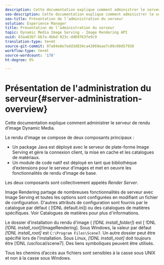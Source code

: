 ```yaml
---
description: Cette documentation explique comment administrer le serveur de rendu d’image Dynamic Media.
seo-description: Cette documentation explique comment administrer le serveur de rendu d’image Dynamic Media.
seo-title: Présentation de l’administration du serveur
solution: Experience Manager
title: Présentation de l’administration du serveur
topic: Dynamic Media Image Serving - Image Rendering API
uuid: 83aa83b7-bb7a-4bbd-923c-dd69763fe9c9
translation-type: tm+mt
source-git-commit: 97a84e8e7edd3d834ca42069eae7c09c00d57938
workflow-type: tm+mt
source-wordcount: '178'
ht-degree: 0%

---
```



# Présentation de l&#39;administration du serveur{#server-administration-overview}

Cette documentation explique comment administrer le serveur de rendu d’image Dynamic Media.

Le rendu d’image se compose de deux composants principaux :

* Un package Java est déployé avec le serveur de plate-forme Image Serving et gère la connexion client, la mise en cache et les catalogues de matériaux.
* Un module de code natif est déployé en tant que bibliothèque d’extensions pour le serveur d’images et met en oeuvre les fonctionnalités de rendu d’image de base.

Les deux composants sont collectivement appelés *Render Server*.

Image Rendering partage de nombreuses fonctionnalités de serveur avec Image Serving et toutes les options sont configurées en modifiant un fichier de configuration. D&#39;autres attributs de configuration sont fournis par le catalogue par défaut ( [!DNL default.ini]) ou des catalogues de matières spécifiques. Voir Catalogues de matières pour plus d&#39;informations.

Le dossier d’installation du rendu d’image ( *[!DNL install_folder]*) est [ !DNL *[!DNL install_root]*/ImageRendering]. Sous Windows, la valeur par défaut *[!DNL install_root]* est `C:\Program Files\Scene7`. Un autre dossier peut être spécifié lors de l&#39;installation. Sous Linux, *[!DNL install_root]* doit toujours être [!DNL /usr/local/scene7]. Des liens symboliques peuvent être utilisés.

Tous les chemins d’accès aux fichiers sont sensibles à la casse sous UNIX et non à la casse sous Windows.
